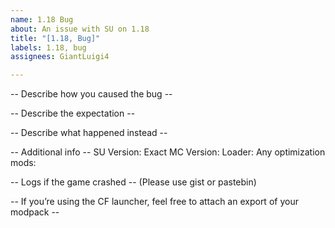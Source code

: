 ```yaml
---
name: 1.18 Bug
about: An issue with SU on 1.18
title: "[1.18, Bug]"
labels: 1.18, bug
assignees: GiantLuigi4

---
```


-- Describe how you caused the bug --


-- Describe the expectation --


-- Describe what happened instead --


-- Additional info --
SU Version: 
Exact MC Version: 
Loader: 
Any optimization mods: 

-- Logs if the game crashed --
(Please use gist or pastebin)

-- If you’re using the CF launcher, feel free to attach an export of your modpack --
